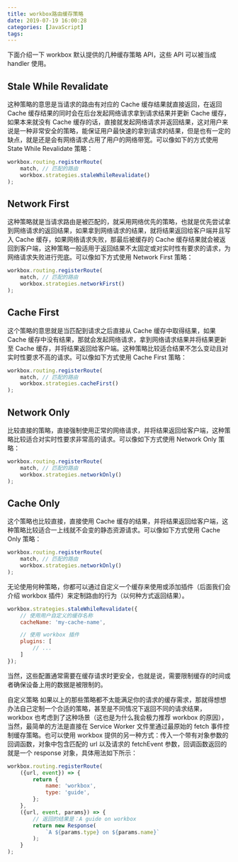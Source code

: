 ```yaml
---
title: workbox路由缓存策略
date: 2019-07-19 16:00:28
categories: [JavaScript]
tags:
---
```


下面介绍一下 workbox 默认提供的几种缓存策略 API，这些 API 可以被当成 handler 使用。

## Stale While Revalidate

这种策略的意思是当请求的路由有对应的 Cache 缓存结果就直接返回，在返回 Cache 缓存结果的同时会在后台发起网络请求拿到请求结果并更新 Cache 缓存，如果本来就没有 Cache 缓存的话，直接就发起网络请求并返回结果，这对用户来说是一种非常安全的策略，能保证用户最快速的拿到请求的结果，但是也有一定的缺点，就是还是会有网络请求占用了用户的网络带宽。可以像如下的方式使用 State While Revalidate 策略：

```js
workbox.routing.registerRoute(
    match, // 匹配的路由
    workbox.strategies.staleWhileRevalidate()
);
```

## Network First

这种策略就是当请求路由是被匹配的，就采用网络优先的策略，也就是优先尝试拿到网络请求的返回结果，如果拿到网络请求的结果，就将结果返回给客户端并且写入 Cache 缓存，如果网络请求失败，那最后被缓存的 Cache 缓存结果就会被返回到客户端，这种策略一般适用于返回结果不太固定或对实时性有要求的请求，为网络请求失败进行兜底。可以像如下方式使用 Network First 策略：

```js
workbox.routing.registerRoute(
    match, // 匹配的路由
    workbox.strategies.networkFirst()
);
```

## Cache First

这个策略的意思就是当匹配到请求之后直接从 Cache 缓存中取得结果，如果 Cache 缓存中没有结果，那就会发起网络请求，拿到网络请求结果并将结果更新至 Cache 缓存，并将结果返回给客户端。这种策略比较适合结果不怎么变动且对实时性要求不高的请求。可以像如下方式使用 Cache First 策略：

```js
workbox.routing.registerRoute(
    match, // 匹配的路由
    workbox.strategies.cacheFirst()
);
```

## Network Only

比较直接的策略，直接强制使用正常的网络请求，并将结果返回给客户端，这种策略比较适合对实时性要求非常高的请求。可以像如下方式使用 Network Only 策略：

```js
workbox.routing.registerRoute(
    match, // 匹配的路由
    workbox.strategies.networkOnly()
);
```

## Cache Only

这个策略也比较直接，直接使用 Cache 缓存的结果，并将结果返回给客户端，这种策略比较适合一上线就不会变的静态资源请求。可以像如下方式使用 Cache Only 策略：

```js
workbox.routing.registerRoute(
    match, // 匹配的路由
    workbox.strategies.networkOnly()
);
```

无论使用何种策略，你都可以通过自定义一个缓存来使用或添加插件（后面我们会介绍 workbox 插件）来定制路由的行为（以何种方式返回结果）。

```js
workbox.strategies.staleWhileRevalidate({
    // 使用用户自定义的缓存名称
    cacheName: 'my-cache-name',

    // 使用 workbox 插件
    plugins: [
        // ...
    ]
});
```

当然，这些配置通常需要在缓存请求时更安全，也就是说，需要限制缓存的时间或者确保设备上用的数据是被限制的。

自定义策略
如果以上的那些策略都不太能满足你的请求的缓存需求，那就得想想办法自己定制一个合适的策略，甚至是不同情况下返回不同的请求结果，workbox 也考虑到了这种场景（这也是为什么我会极力推荐 workbox 的原因），当然，最简单的方法是直接在 Service Worker 文件里通过最原始的 fetch 事件控制缓存策略。也可以使用 workbox 提供的另一种方式：传入一个带有对象参数的回调函数，对象中包含匹配的 url 以及请求的 fetchEvent 参数，回调函数返回的就是一个 response 对象，具体用法如下所示：

```js
workbox.routing.registerRoute(
    ({url, event}) => {
        return {
            name: 'workbox',
            type: 'guide',
        };
    },
    ({url, event, params}) => {
        // 返回的结果是：A guide on workbox
        return new Response(
            `A ${params.type} on ${params.name}`
        );
    }
);
```

